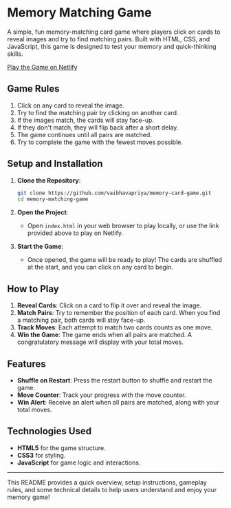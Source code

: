 # Memory Matching Game

A simple, fun memory-matching card game where players click on cards to reveal images and try to find matching pairs. Built with HTML, CSS, and JavaScript, this game is designed to test your memory and quick-thinking skills.

[Play the Game on Netlify](https://fancy-pasca-427a24.netlify.app)

## Game Rules

1. Click on any card to reveal the image.
2. Try to find the matching pair by clicking on another card.
3. If the images match, the cards will stay face-up.
4. If they don't match, they will flip back after a short delay.
5. The game continues until all pairs are matched.
6. Try to complete the game with the fewest moves possible.

## Setup and Installation

1. **Clone the Repository**:
   ```bash
   git clone https://github.com/vaibhavapriya/memory-card-game.git
   cd memory-matching-game
   ```

2. **Open the Project**:
   - Open `index.html` in your web browser to play locally, or use the link provided above to play on Netlify.

3. **Start the Game**:
   - Once opened, the game will be ready to play! The cards are shuffled at the start, and you can click on any card to begin.

## How to Play

1. **Reveal Cards**: Click on a card to flip it over and reveal the image.
2. **Match Pairs**: Try to remember the position of each card. When you find a matching pair, both cards will stay face-up.
3. **Track Moves**: Each attempt to match two cards counts as one move.
4. **Win the Game**: The game ends when all pairs are matched. A congratulatory message will display with your total moves.

## Features

- **Shuffle on Restart**: Press the restart button to shuffle and restart the game.
- **Move Counter**: Track your progress with the move counter.
- **Win Alert**: Receive an alert when all pairs are matched, along with your total moves.

## Technologies Used

- **HTML5** for the game structure.
- **CSS3** for styling.
- **JavaScript** for game logic and interactions.

---

This README provides a quick overview, setup instructions, gameplay rules, and some technical details to help users understand and enjoy your memory game!
